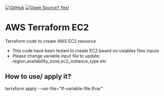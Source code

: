 [![GitHub](https://img.shields.io/badge/--181717?logo=github&logoColor=ffffff)](https://github.com/) [![Open Source? Yes!](https://badgen.net/badge/Open%20Source%20%3F/Yes%21/blue?icon=github)](https://github.com/iamraj007/) 

# AWS Terraform EC2
Terraform code to create AWS EC2 resource


- This code have been tested to create EC2 based on vaiables files inputs
- Please change variable input file to update: region,availability_zone,ec2_instance_type etc

## How to use/ apply it?
terraform apply --var-file="tf-variable-file.tfvar"
